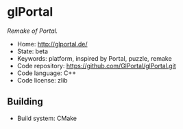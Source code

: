 # glPortal

_Remake of Portal._

- Home: http://glportal.de/
- State: beta
- Keywords: platform, inspired by Portal, puzzle, remake
- Code repository: https://github.com/GlPortal/glPortal.git
- Code language: C++
- Code license: zlib

## Building

- Build system: CMake
